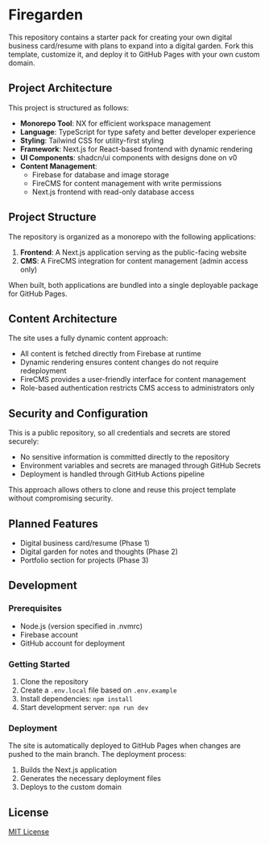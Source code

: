 # Firegarden

This repository contains a starter pack for creating your own digital business card/resume with plans to expand into a digital garden. Fork this template, customize it, and deploy it to GitHub Pages with your own custom domain.

## Project Architecture

This project is structured as follows:

- **Monorepo Tool**: NX for efficient workspace management
- **Language**: TypeScript for type safety and better developer experience
- **Styling**: Tailwind CSS for utility-first styling
- **Framework**: Next.js for React-based frontend with dynamic rendering
- **UI Components**: shadcn/ui components with designs done on v0
- **Content Management**:
  - Firebase for database and image storage
  - FireCMS for content management with write permissions
  - Next.js frontend with read-only database access

## Project Structure

The repository is organized as a monorepo with the following applications:

1. **Frontend**: A Next.js application serving as the public-facing website
2. **CMS**: A FireCMS integration for content management (admin access only)

When built, both applications are bundled into a single deployable package for GitHub Pages.

## Content Architecture

The site uses a fully dynamic content approach:

- All content is fetched directly from Firebase at runtime
- Dynamic rendering ensures content changes do not require redeployment
- FireCMS provides a user-friendly interface for content management
- Role-based authentication restricts CMS access to administrators only

## Security and Configuration

This is a public repository, so all credentials and secrets are stored securely:

- No sensitive information is committed directly to the repository
- Environment variables and secrets are managed through GitHub Secrets
- Deployment is handled through GitHub Actions pipeline

This approach allows others to clone and reuse this project template without compromising security.

## Planned Features

- Digital business card/resume (Phase 1)
- Digital garden for notes and thoughts (Phase 2)
- Portfolio section for projects (Phase 3)

## Development

### Prerequisites

- Node.js (version specified in .nvmrc)
- Firebase account
- GitHub account for deployment

### Getting Started

1. Clone the repository
2. Create a `.env.local` file based on `.env.example`
3. Install dependencies: `npm install`
4. Start development server: `npm run dev`

### Deployment

The site is automatically deployed to GitHub Pages when changes are pushed to the main branch. The deployment process:

1. Builds the Next.js application
2. Generates the necessary deployment files
3. Deploys to the custom domain

## License

[MIT License](LICENSE)
